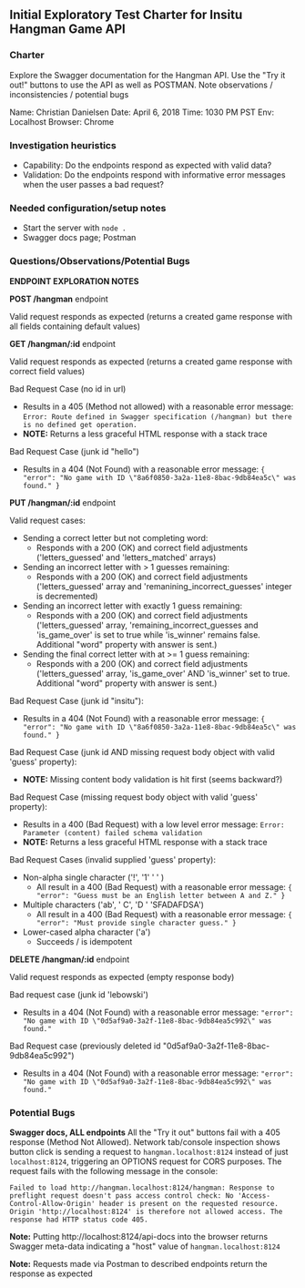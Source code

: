 ## Initial Exploratory Test Charter for Insitu Hangman Game API

### Charter
Explore the Swagger documentation for the Hangman API. Use the "Try it out!" buttons to use the API as well as POSTMAN. Note observations / inconsistencies / potential bugs

Name: Christian Danielsen
Date: April 6, 2018
Time: 1030 PM PST
Env: Localhost
Browser: Chrome

### Investigation heuristics
 - Capability: Do the endpoints respond as expected with valid data?
 - Validation: Do the endpoints respond with informative error messages when the user passes a bad request? 

### Needed configuration/setup notes
 - Start the server with `node .`
 - Swagger docs page; Postman

### Questions/Observations/Potential Bugs

**ENDPOINT EXPLORATION NOTES**

**POST /hangman** endpoint

Valid request responds as expected (returns a created game response with all fields containing default values)

**GET /hangman/:id** endpoint

Valid request responds as expected (returns a created game response with correct field values)

Bad Request Case (no id in url)
 - Results in a 405 (Method not allowed) with a reasonable error message: `Error: Route defined in Swagger specification (/hangman) but there is no defined get operation.`
 - **NOTE:** Returns a less graceful HTML response with a stack trace

Bad Request Case (junk id "hello")
 - Results in a 404 (Not Found) with a reasonable error message: `{ "error": "No game with ID \"8a6f0850-3a2a-11e8-8bac-9db84ea5c\" was found." }`

**PUT /hangman/:id** endpoint

Valid request cases:
- Sending a correct letter but not completing word:
  - Responds with a 200 (OK) and correct field adjustments ('letters_guessed' and 'letters_matched' arrays)
- Sending an incorrect letter with > 1 guesses remaining:
  - Responds with a 200 (OK) and correct field adjustments ('letters_guessed' array and 'remanining_incorrect_guesses' integer is decremented)
- Sending an incorrect letter with exactly 1 guess remaining:
  - Responds with a 200 (OK) and correct field adjustments ('letters_guessed' array, 'remaining_incorrect_guesses and 'is_game_over' is set to true while 'is_winner' remains false. Additional "word" property with answer is sent.)
- Sending the final correct letter with at >= 1 guess remaining:
  - Responds with a 200 (OK) and correct field adjustments ('letters_guessed' array, 'is_game_over' AND 'is_winner' set to true. Additional "word" property with answer is sent.)

Bad Request Case (junk id "insitu"):
  - Results in a 404 (Not Found) with a reasonable error message: `{ "error": "No game with ID \"8a6f0850-3a2a-11e8-8bac-9db84ea5c\" was found." }`

Bad Request Case (junk id AND missing request body object with valid 'guess' property):
  - **NOTE:** Missing content body validation is hit first (seems backward?)

Bad Request Case (missing request body object with valid 'guess' property):
  - Results in a 400 (Bad Request) with a low level error message: `Error: Parameter (content) failed schema validation`
  - **NOTE:** Returns a less graceful HTML response with a stack trace

Bad Request Cases (invalid supplied 'guess' property):
- Non-alpha single character ('!', '1' ' ' )
  - All result in a 400 (Bad Request) with a reasonable error message: `{ "error": "Guess must be an English letter between A and Z." }`
- Multiple characters ('ab', ' C', 'D ' 'SFADAFDSA')
  - All result in a 400 (Bad Request) with a reasonable error message: `{ "error": "Must provide single character guess." }`
- Lower-cased alpha character ('a')
  - Succeeds / is idempotent

**DELETE /hangman/:id** endpoint

Valid request responds as expected (empty response body)

Bad request case (junk id 'lebowski')
 - Results in a 404 (Not Found) with a reasonable error message: `"error": "No game with ID \"0d5af9a0-3a2f-11e8-8bac-9db84ea5c992\" was found."`

Bad Request case (previously deleted id "0d5af9a0-3a2f-11e8-8bac-9db84ea5c992")
 - Results in a 404 (Not Found) with a reasonable error message: `"error": "No game with ID \"0d5af9a0-3a2f-11e8-8bac-9db84ea5c992\" was found."`

### Potential Bugs ###
**Swagger docs, ALL endpoints**
All the "Try it out" buttons fail with a 405 response (Method Not Allowed). Network tab/console inspection shows button click is sending a request to `hangman.localhost:8124` instead of just `localhost:8124`, triggering an OPTIONS request for CORS purposes. The request fails with the following message in the console:
```
Failed to load http://hangman.localhost:8124/hangman: Response to preflight request doesn't pass access control check: No 'Access-Control-Allow-Origin' header is present on the requested resource. Origin 'http://localhost:8124' is therefore not allowed access. The response had HTTP status code 405.
```

**Note:** Putting http://localhost:8124/api-docs into the browser returns Swagger meta-data indicating a "host" value of `hangman.localhost:8124`

**Note:** Requests made via Postman to described endpoints return the response as expected
